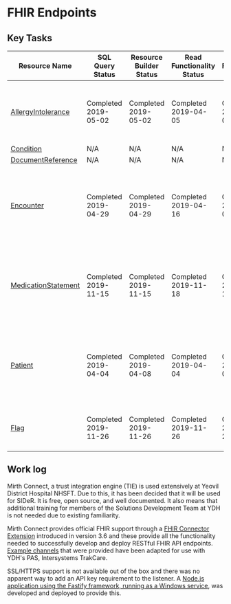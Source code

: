 # FHIR Endpoints

## Key Tasks

| Resource Name                                                                                              | SQL Query Status     | Resource Builder Status | Read Functionality Status | Search Functionality Status | [Capability Statement](https://hl7.org/fhir/STU3/capabilitystatement.html) | By                                                               |
| ---------------------------------------------------------------------------------------------------------- | -------------------- | ----------------------- | ------------------------- | --------------------------- | -------------------------------------------------------------------------- | ---------------------------------------------------------------- |
| [AllergyIntolerance](https://nhsconnect.github.io/CareConnectAPI/api_clinical_allergyintolerance.html)     | Completed 2019-05-02 | Completed 2019-05-02    | Completed 2019-04-05      | Completed 2019-05-02        | Completed 2019-11-18                                                       | Frazer Smith, David Suckling, Neil Hayes-Webster                 |
| [Condition](https://nhsconnect.github.io/CareConnectAPI/api_clinical_condition.html)                       | N/A                  | N/A                     | N/A                       | N/A                         | N/A                                                                        |
| [DocumentReference](https://nhsconnect.github.io/CareConnectAPI/api_documents_documentreference.html)      | N/A                  | N/A                     | N/A                       | N/A                         | N/A                                                                        |
| [Encounter](https://nhsconnect.github.io/CareConnectAPI/api_workflow_encounter.html)                       | Completed 2019-04-29 | Completed 2019-04-29    | Completed 2019-04-16      | Completed 2019-05-03        | Completed 2019-11-18                                                       | Frazer Smith, David Suckling, Jessica Male, Neil Hayes-Webster   |
| [MedicationStatement](https://nhsconnect.github.io/CareConnectAPI/api_medication_medicationstatement.html) | Completed 2019-11-15 | Completed 2019-11-15    | Completed 2019-11-18      | Completed 2019-11-18        | Completed 2019-11-18                                                       | Frazer Smith, David Suckling, George Dampier, Neil Hayes-Webster |
| [Patient](https://nhsconnect.github.io/CareConnectAPI/api_entity_patient.html)                             | Completed 2019-04-04 | Completed 2019-04-08    | Completed 2019-04-04      | Completed 2019-04-04        | Completed 2019-11-18                                                       | Frazer Smith, David Suckling, Neil Hayes-Webster, Nicolas Noblet |
| [Flag](http://hl7.org/fhir/STU3/flag.html)                                                                 | Completed 2019-11-26 | Completed 2019-11-26    | Completed 2019-11-26      | Completed 2019-11-26        | Completed 2019-11-26                                                       | Frazer Smith, Neil Hayes-Webster                                 |

## Work log

Mirth Connect, a trust integration engine (TIE) is used extensively at Yeovil District Hospital NHSFT. Due to this, it has been decided that it will be used for SIDeR. It is free, open source, and well documented. It also means that additional training for members of the Solutions Development Team at YDH is not needed due to existing familiarity.

Mirth Connect provides official FHIR support through a [FHIR Connector Extension](http://www.mirthcorp.com/community/wiki/pages/viewpage.action?pageId=36504815) introduced in version 3.6 and these provide all the functionality needed to successfully develop and deploy RESTful FHIR API endpoints. [Example channels](http://www.mirthcorp.com/community/wiki/display/mirth/Example+Channel) that were provided have been adapted for use with YDH's PAS, Intersystems TrakCare.

SSL/HTTPS support is not available out of the box and there was no apparent way to add an API key requirement to the listener.
A [Node.js application using the Fastify framework, running as a Windows service](https://github.com/Fdawgs/ydh-fhir-authentication-service), was developed and deployed to provide this.
